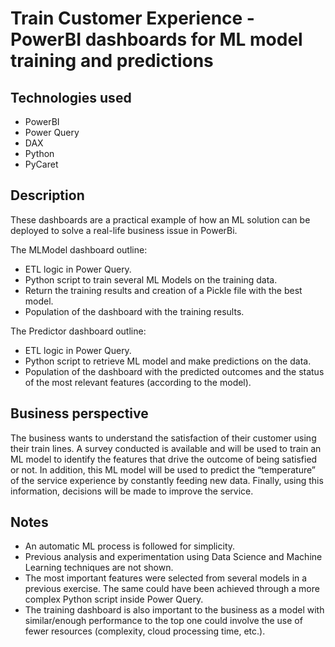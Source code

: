 # Train Customer Experience - PowerBI dashboards for ML model training and predictions 

## __Technologies used__
- PowerBI
- Power Query
- DAX
- Python
- PyCaret

## __Description__
These dashboards are a practical example of how an ML solution can be deployed to solve a real-life business issue in PowerBi.

The MLModel dashboard outline:
- ETL logic in Power Query. 
- Python script to train several ML Models on the training data.
- Return the training results and creation of a Pickle file with the best model.
- Population of the dashboard with the training results.

The Predictor dashboard outline:
- ETL logic in Power Query. 
- Python script to retrieve ML model and make predictions on the data. 
- Population of the dashboard with the predicted outcomes and the status of the most relevant features (according to the model).

## __Business perspective__
The business wants to understand the satisfaction of their customer using their train lines.
A survey conducted is available and will be used to train an ML model to identify the features that drive the outcome of being satisfied or not. In addition, this ML model will be used to predict the “temperature” of the service experience by constantly feeding new data. 
Finally, using this information, decisions will be made to improve the service.

## __Notes__
-   An automatic ML process is followed for simplicity. 
-   Previous analysis and experimentation using Data Science and Machine Learning techniques are not shown.
-   The most important features were selected from several models in a previous exercise. The same could have been achieved through a more complex Python script inside Power Query.
-   The training dashboard is also important to the business as a model with similar/enough performance to the top one could involve the use of fewer resources (complexity, cloud processing time, etc.). 

